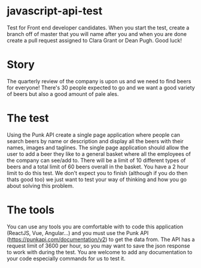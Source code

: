 # javascript-api-test
Test for Front end developer candidates. When you start the test, create a branch off of master that you will name after you and when you are done create a pull request assigned to Clara Grant or Dean Pugh. Good luck!

# Story
The quarterly review of the company is upon us and we need to find beers for everyone! There's 30 people expected to go and we want a good variety of beers but also a good amount of pale ales. 

# The test
Using the Punk API create a single page application where people can search beers by name or description and display all the beers with their names, images and taglines. The single page application should allow the user to add a beer they like to a general basket where all the employees of the company can see/add to. There will be a limit of 10 different types of beers and a total limit of 60 beers overall in the basket. You have a 2 hour limit to do this test. We don't expect you to finish (although if you do then thats good too) we just want to test your way of thinking and how you go about solving this problem.

# The tools
You can use any tools you are comfortable with to code this application (ReactJS, Vue, Angular...) and you must use the Punk API (https://punkapi.com/documentation/v2) to get the data from. The API has a request limit of 3600 per hour, so you may want to save the json response to work with during the test. You are welcome to add any documentation to your code especially commands for us to test it. 
